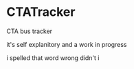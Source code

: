 # CTATracker
CTA bus tracker

it's self explanitory and a work in progress

i spelled that word wrong didn't i
